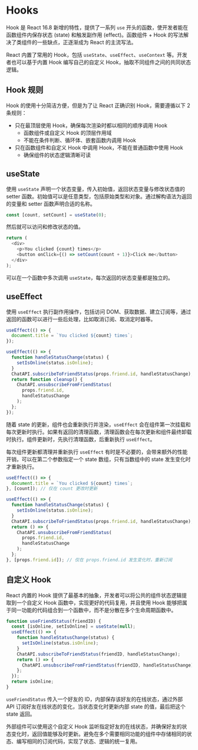 # Hooks

Hook 是 React 16.8 新增的特性，提供了一系列 `use` 开头的函数，使开发者能在函数组件内保存状态 (state) 和触发副作用 (effect)。函数组件 + Hook 的写法解决了类组件的一些缺点，正逐渐成为 React 的主流写法。

React 内置了常用的 Hook，包括 `useState`、`useEffect`、`useContext` 等。开发者也可以基于内置 Hook 编写自己的自定义 Hook，抽取不同组件之间的共同状态逻辑。

## Hook 规则

Hook 的使用十分简洁方便，但是为了让 React 正确识别 Hook，需要遵循以下 2 条规则：

- 只在最顶层使用 Hook，确保每次渲染时都以相同的顺序调用 Hook
  - 函数组件或自定义 Hook 的顶层作用域
  - 不能在条件判断、循环体、嵌套函数内调用 Hook
- 只在函数组件和自定义 Hook 中调用 Hook，不能在普通函数中使用 Hook
  - 确保组件的状态逻辑清晰可读

## useState

使用 `useState` 声明一个状态变量，传入初始值，返回状态变量与修改状态值的 setter 函数。初始值可以是任意类型，包括原始类型和对象。通过解构语法为返回的变量和 setter 函数声明合适的名称。

```js
const [count, setCount] = useState(0);
```

然后就可以访问和修改状态的值。

```js
return (
  <div>
    <p>You clicked {count} times</p>
    <button onClick={() => setCount(count + 1)}>Click me</button>
  </div>
);
```

可以在一个函数中多次调用 `useState`，每次返回的状态变量都是独立的。

## useEffect

使用 `useEffect` 执行副作用操作，包括访问 DOM、获取数据、建立订阅等，通过返回的函数可以进行一些后处理，比如取消订阅、取消定时器等。

```js
useEffect(() => {
  document.title = `You clicked ${count} times`;
});

useEffect(() => {
  function handleStatusChange(status) {
    setIsOnline(status.isOnline);
  }
  ChatAPI.subscribeToFriendStatus(props.friend.id, handleStatusChange);
  return function cleanup() {
    ChatAPI.unsubscribeFromFriendStatus(
      props.friend.id,
      handleStatusChange
    );
  };
});
```

随着 state 的更新，组件也会重新执行并渲染，`useEffect` 会在组件第一次挂载和每次更新时执行。如果有返回的清理函数，清理函数会在每次更新和组件最终卸载时执行。组件更新时，先执行清理函数，后重新执行 `useEffect`。

每次组件更新都清理并重新执行 `useEffect` 有时是不必要的，会带来额外的性能开销，可以在第二个参数指定一个 state 数组，只有当数组中的 state 发生变化时才重新执行。

```js
useEffect(() => {
  document.title = `You clicked ${count} times`;
}, [count]); // 仅在 count 更改时更新

useEffect(() => {
  function handleStatusChange(status) {
    setIsOnline(status.isOnline);
  }
  ChatAPI.subscribeToFriendStatus(props.friend.id, handleStatusChange);
  return () => {
    ChatAPI.unsubscribeFromFriendStatus(
      props.friend.id,
      handleStatusChange
    );
  };
}, [props.friend.id]); // 仅在 props.friend.id 发生变化时，重新订阅
```

## 自定义 Hook

React 内置的 Hook 提供了最基本的抽象，开发者可以将公共的组件状态逻辑提取到一个自定义 Hook 函数中，实现更好的代码复用，并且使用 Hook 能够把属于同一功能的代码组合到一个函数中，而不是分散在多个生命周期函数中。

```js
function useFriendStatus(friendID) {
  const [isOnline, setIsOnline] = useState(null);
  useEffect(() => {
    function handleStatusChange(status) {
      setIsOnline(status.isOnline);
    }
    ChatAPI.subscribeToFriendStatus(friendID, handleStatusChange);
    return () => {
      ChatAPI.unsubscribeFromFriendStatus(friendID, handleStatusChange);
    };
  });
  return isOnline;
}
```

`useFriendStatus` 传入一个好友的 ID，内部保存该好友的在线状态，通过外部 API 订阅好友在线状态的变化，当状态变化时更新内部 state 的值，最后把这个 state 返回。

外部组件可以使用这个自定义 Hook 监听指定好友的在线状态，并确保好友的状态变化时，返回值能够及时更新。避免在多个需要相同功能的组件中存储相同的状态、编写相同的订阅代码，实现了状态、逻辑的统一复用。
